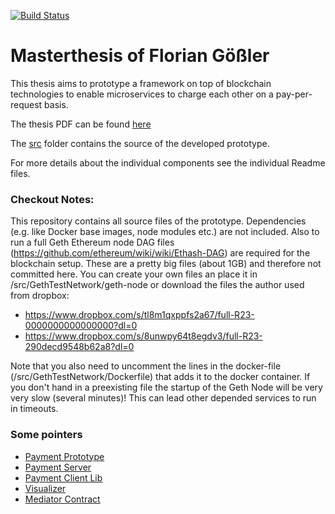 [![Build Status](https://travis-ci.com/FGoessler/master-thesis.svg?token=a3VYRpoZGByDCjGfvVBy&branch=master)](https://travis-ci.com/FGoessler/master-thesis)

# Masterthesis of Florian Gößler

This thesis aims to prototype a framework on top of blockchain technologies to enable microservices to charge each other on a pay-per-request basis.
 
The thesis PDF can be found [here](/docs/CompiledDocuments/Thesis.pdf)

The [src](/src) folder contains the source of the developed prototype. 

For more details about the individual components see the individual Readme files.

### Checkout Notes:

This repository contains all source files of the prototype. Dependencies (e.g. like Docker base images, node modules etc.) are not included. 
Also to run a full Geth Ethereum node DAG files (https://github.com/ethereum/wiki/wiki/Ethash-DAG) are required for the blockchain setup. These are a pretty big files (about 1GB) and therefore not committed here. You can create your own files an place it in /src/GethTestNetwork/geth-node or download the files the author used from dropbox: 
- https://www.dropbox.com/s/tl8m1qxppfs2a67/full-R23-0000000000000000?dl=0
- https://www.dropbox.com/s/8unwpy64t8egdv3/full-R23-290decd9548b62a8?dl=0

Note that you also need to uncomment the lines in the docker-file (/src/GethTestNetwork/Dockerfile) that adds it to the docker container.
If you don't hand in a preexisting file the startup of the Geth Node will be very very slow (several minutes)! This can lead other depended services to run in timeouts.

### Some pointers

- [Payment Prototype](/src) 
- [Payment Server](/src/PaymentServer) 
- [Payment Client Lib](/src/ClientSide/PaymentClientLib)
- [Visualizer](/src/Visualizer)
- [Mediator Contract](/src/PaymentServer/src/MediatorContract/Mediator.sol)
